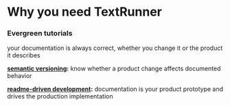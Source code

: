 # Why you need TextRunner

### Evergreen tutorials
your documentation is always correct,
whether you change it or the product it describes

__[semantic versioning](http://semver.org):__
know whether a product change affects documented behavior

__[readme-driven development](http://tom.preston-werner.com/2010/08/23/readme-driven-development.html):__
documentation is your product prototype and drives the production implementation
